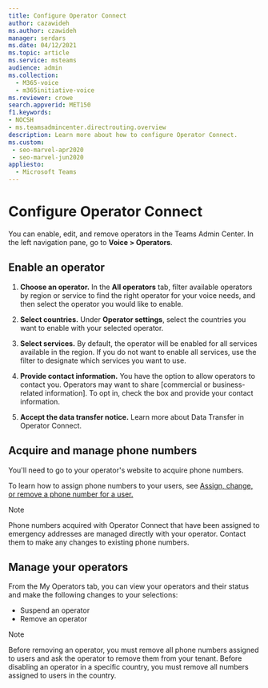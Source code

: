 ```yaml
---
title: Configure Operator Connect
author: cazawideh
ms.author: czawideh
manager: serdars
ms.date: 04/12/2021
ms.topic: article
ms.service: msteams
audience: admin
ms.collection: 
  - M365-voice
  - m365initiative-voice
ms.reviewer: crowe
search.appverid: MET150
f1.keywords:
- NOCSH
- ms.teamsadmincenter.directrouting.overview
description: Learn more about how to configure Operator Connect.
ms.custom: 
 - seo-marvel-apr2020
 - seo-marvel-jun2020
appliesto: 
  - Microsoft Teams
---
```


# Configure Operator Connect

You can enable, edit, and remove operators in the Teams Admin Center. In the left navigation pane, go to **Voice > Operators**.

## Enable an operator

1. **Choose an operator.** In the **All operators** tab, filter available operators by region or service to find the right operator for your voice needs, and then select the operator you would like to enable.  

2. **Select countries.** Under **Operator settings**, select the countries you want to enable with your selected operator.

3. **Select services.** By default, the operator will be enabled for all services available in the region. If you do not want to enable all services, use the filter to designate which services you want to use.  

4. **Provide contact information.** You have the option to allow operators to contact you. Operators may want to share [commercial or business-related information]. To opt in, check the box and provide your contact information.  

5. **Accept the data transfer notice.** Learn more about Data Transfer in Operator Connect.

## Acquire and manage phone numbers

You'll need to go to your operator's website to acquire phone numbers.

To learn how to assign phone numbers to your users, see [Assign, change, or remove a phone number for a user.](https://docs.microsoft.com/microsoftteams/assign-change-or-remove-a-phone-number-for-a-user)

>[!NOTE]
>Phone numbers acquired with Operator Connect that have been assigned to emergency addresses  are managed directly with your operator. Contact them to make any changes to existing phone numbers.

## Manage your operators

From the My Operators tab, you can view your operators and their status and make the following changes to your selections:  

- Suspend an operator
- Remove an operator

>[!NOTE]
>Before removing an operator, you must remove all phone numbers assigned to users and ask the operator to remove them from your tenant. Before disabling an operator in a specific country, you must remove all numbers assigned to users in the country.  
